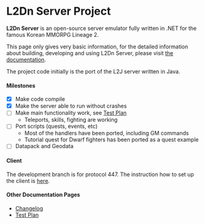 ﻿# L2Dn Server Project

**L2Dn Server** is an open-source server emulator fully written in .NET for the famous Korean MMORPG Lineage 2.

This page only gives very basic information, 
for the detailed information about building, developing and using
L2Dn Server, please visit [the documentation](https://l2dn.readthedocs.io/).

The project code initially is the port of the L2J server written in Java. 

#### Milestones

- [x] Make code compile
- [x] Make the server able to run without crashes
- [ ] Make main functionality work, see [Test Plan](https://l2dn.readthedocs.io/en/latest/TestPlan/) 
  * Teleports, skills, fighting are working
- [ ] Port scripts (quests, events, etc)
  * Most of the handlers have been ported, including GM commands 
  * Tutorial quest for Dwarf fighters has been ported as a quest example 
- [ ] Datapack and Geodata

#### Client

The development branch is for protocol 447. 
The instruction how to set up the client is [here](https://l2dn.readthedocs.io/en/latest/Client/).

#### Other Documentation Pages
- [Changelog](https://l2dn.readthedocs.io/en/latest/Changelog/)
- [Test Plan](https://l2dn.readthedocs.io/en/latest/TestPlan/)
